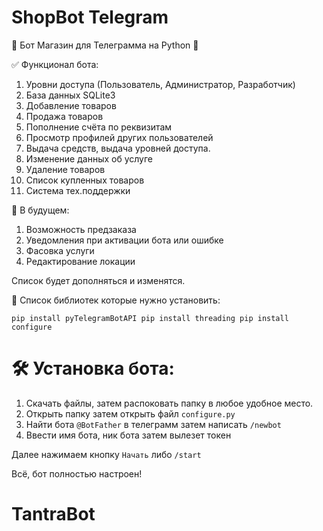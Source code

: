 
# ShopBot Telegram

🤖 Бот Магазин для Телеграмма на Python 🤖


✅ Функционал бота:
1. Уровни доступа (Пользователь, Администратор, Разработчик)
2. База данных SQLite3
3. Добавление товаров
4. Продажа товаров
5. Пополнение счёта по реквизитам
6. Просмотр профилей других пользователей
7. Выдача средств, выдача уровней доступа.
8. Изменение данных об услуге
9. Удаление товаров
10. Список купленных товаров
11. Система тех.поддержки

🎄 В будущем:
1. Возможность предзаказа
2. Уведомления при активации бота или ошибке
3. Фасовка услуги
4. Редактирование локации

Список будет дополняться и изменятся.

📄 Список библиотек которые нужно установить:

`pip install pyTelegramBotAPI
pip install threading
pip install configure`



# 🛠 Установка бота:
1. Скачать файлы, затем распоковать папку в любое удобное место.
2. Открыть папку затем открыть файл `configure.py`
3. Найти бота  `@BotFather` в телеграмм затем написать `/newbot`
4. Ввести имя бота, ник бота затем вылезет токен

Далее нажимаем кнопку `Начать` либо `/start`

Всё, бот полностью настроен!


# TantraBot
